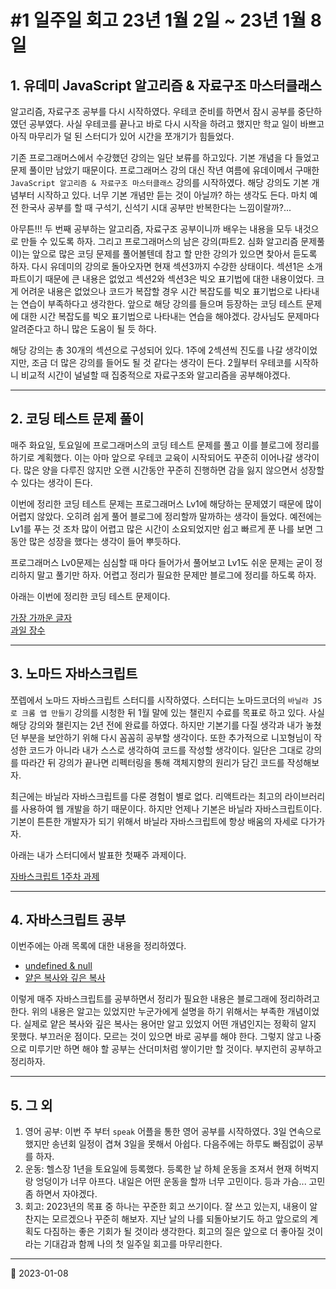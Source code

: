 # #1 일주일 회고 23년 1월 2일 ~ 23년 1월 8일

## 1. 유데미 JavaScript 알고리즘 & 자료구조 마스터클래스

알고리즘, 자료구조 공부를 다시 시작하였다. 우테코 준비를 하면서 잠시 공부를 중단하였던 공부였다. 사실 우테코를 끝나고 바로 다시 시작을 하려고 했지만 학교 일이 바쁘고 아직 마무리가 덜 된 스터디가 있어 시간을 쪼개기가 힘들었다.

기존 프로그래머스에서 수강했던 강의는 일단 보류를 하고있다. 기본 개념을 다 들었고 문제 풀이만 남았기 때문이다. 프로그래머스 강의 대신 작년 여름에 유데이메서 구매한 `JavaScript 알고리즘 & 자료구조 마스터클래스` 강의를 시작하였다. 해당 강의도 기본 개념부터 시작하고 있다. 너무 기본 개념만 듣는 것이 아닐까? 하는 생각도 든다. 마치 예전 한국사 공부를 할 때 구석기, 신석기 시대 공부만 반복한다는 느낌이랄까?...

아무튼!!! 두 번째 공부하는 알고리즘, 자료구조 공부이니까 배우는 내용을 모두 내것으로 만들 수 있도록 하자. 그리고 프로그래머스의 남은 강의(파트2. 심화 알고리즘 문제풀이)는 앞으로 많은 코딩 문제를 풀어볼텐데 참고 할 만한 강의가 있으면 찾아서 듣도록 하자. 다시 유데미의 강의로 돌아오자면 현재 섹션3까지 수강한 상태이다. 섹션1은 소개 파트이기 때문에 큰 내용은 없었고 섹션2와 섹션3은 빅오 표기법에 대한 내용이었다. 크게 어려운 내용은 없었으나 코드가 복잡할 경우 시간 복잡도를 빅오 표기법으로 나타내는 연습이 부족하다고 생각한다. 앞으로 해당 강의를 들으며 등장하는 코딩 테스트 문제에 대한 시간 복잡도를 빅오 표기법으로 나타내는 연습을 해야겠다. 강사님도 문제마다 알려준다고 하니 많은 도움이 될 듯 하다.

해당 강의는 총 30개의 섹션으로 구성되어 있다. 1주에 2섹션씩 진도를 나갈 생각이었지만, 조금 더 많은 강의를 들어도 될 것 같다는 생각이 든다. 2월부터 우테코를 시작하니 비교적 시간이 널널할 때 집중적으로 자료구조와 알고리즘을 공부해야겠다.

---

## 2. 코딩 테스트 문제 풀이

매주 화요일, 토요일에 프로그래머스의 코딩 테스트 문제를 풀고 이를 블로그에 정리를 하기로 계획했다. 이는 아마 앞으로 우테코 교육이 시작되어도 꾸준히 이어나갈 생각이다. 많은 양을 다루진 않지만 오랜 시간동안 꾸준히 진행하면 감을 잃지 않으면서 성장할 수 있다는 생각이 든다.

이번에 정리한 코딩 테스트 문제는 프로그래머스 Lv1에 해당하는 문제였기 때문에 많이 어렵지 않았다. 오히려 쉽게 풀어 블로그에 정리할까 말까하는 생각이 들었다. 예전에는 Lv1를 푸는 것 조차 많이 어렵고 많은 시간이 소요되었지만 쉽고 빠르게 푼 나를 보면 그동안 많은 성장을 했다는 생각이 들어 뿌듯하다.

프로그래머스 Lv0문제는 심심할 때 마다 들어가서 풀어보고 Lv1도 쉬운 문제는 굳이 정리하지 말고 풀기만 하자. 어렵고 정리가 필요한 문제만 블로그에 정리를 하도록 하자.

아래는 이번에 정리한 코딩 테스트 문제이다.

[가장 가까운 글자](CodingTest/Programmers/Level1/programmers_nearset_identical_letter.md)  
[과일 장수](CodingTest/Programmers/Level1/programmers_fruiterer.md)

---

## 3. 노마드 자바스크립트

쪼렙에서 노마드 자바스크립트 스터디를 시작하였다. 스터디는 노마드코더의 `바닐라 JS로 크롬 앱 만들기` 강의를 시청한 뒤 1월 말에 있는 챌린지 수료를 목표로 하고 있다. 사실 해당 강의와 챌린지는 2년 전에 완료를 하였다. 하지만 기본기를 다질 생각과 내가 놓쳤던 부분을 보안하기 위해 다시 꼼꼼히 공부할 생각이다. 또한 추가적으로 니꼬형님이 작성한 코드가 아니라 내가 스스로 생각하여 코드를 작성할 생각이다. 일단은 그대로 강의를 따라간 뒤 강의가 끝나면 리펙터링을 통해 객체지향의 원리가 담긴 코드를 작성해보자.

최근에는 바닐라 자바스크립트를 다룬 경험이 별로 없다. 리액트라는 최고의 라이브러리를 사용하여 웹 개발을 하기 때문이다. 하지만 언제나 기본은 바닐라 자바스크립트이다. 기본이 튼튼한 개발자가 되기 위해서 바닐라 자바스크립트에 항상 배움의 자세로 다가가자.

아래는 내가 스터디에서 발표한 첫째주 과제이다.

[자바스크립트 1주차 과제](<https://teacher-kiwi.github.io/study-together/(2023.01.)vanilla-js/week1/%ED%99%8D%EB%8F%99/>)

---

## 4. 자바스크립트 공부

이번주에는 아래 목록에 대한 내용을 정리하였다.

- [undefined & null](JAVASCRIPT/undefinedAndNull.md)
- [얕은 복사와 깊은 복사](JAVASCRIPT/Copy.md)

이렇게 매주 자바스크립트를 공부하면서 정리가 필요한 내용은 블로그래에 정리하려고 한다. 위의 내용은 알고는 있었지만 누군가에게 설명을 하기 위해서는 부족한 개념이었다. 실제로 얕은 복사와 깊은 복사는 용어만 알고 있었지 어떤 개념인지는 정확히 알지 못했다. 부끄러운 점이다. 모르는 것이 있으면 바로 공부를 해야 한다. 그렇지 않고 나중으로 미루기만 하면 해야 할 공부는 산더미처럼 쌓이기만 할 것이다. 부지런히 공부하고 정리하자.

---

## 5. 그 외

1. 영어 공부: 이번 주 부터 `speak` 어플을 통한 영어 공부를 시작하였다. 3일 연속으로 했지만 송년회 일정이 겹쳐 3일을 못해서 아쉽다. 다음주에는 하루도 빠짐없이 공부를 하자.
2. 운동: 헬스장 1년을 토요일에 등록했다. 등록한 날 하체 운동을 조져서 현재 허벅지랑 엉덩이가 너무 아프다. 내일은 어떤 운동을 할까 너무 고민이다. 등과 가슴... 고민좀 하면서 자야겠다.
3. 회고: 2023년의 목표 중 하나는 꾸준한 회고 쓰기이다. 잘 쓰고 있는지, 내용이 알찬지는 모르겠으나 꾸준히 해보자. 지난 날의 나를 되돌아보기도 하고 앞으로의 계획도 다짐하는 좋은 기회가 될 것이라 생각한다. 회고의 질은 앞으로 더 좋아질 것이라는 기대감과 함께 나의 첫 일주일 회고를 마무리한다.

---

📅 2023-01-08
